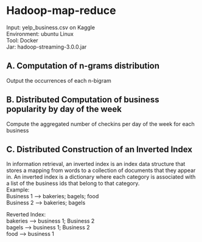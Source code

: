 # Hadoop-map-reduce

Input: yelp_business.csv on Kaggle <br>
Environment: ubuntu Linux <br>
Tool: Docker <br>
Jar: hadoop-streaming-3.0.0.jar <br>

## A. Computation of n-grams distribution
Output the occurrences of each n-bigram

## B. Distributed Computation of business popularity by day of the week
Compute the aggregated number of checkins per day of the week for each business

## C. Distributed Construction of an Inverted Index 
In information retrieval, an inverted index is an index data structure that stores a mapping from words to a collection of documents that they appear in. An inverted index is a dictionary where each category is associated with a list of the business ids that belong to that category. <br>
Example: <br>
Business 1 --> bakeries; bagels; food <br>
Business 2 --> bakeries; bagels <br>

Reverted Index: <br>
bakeries  --> business 1; Business 2 <br>
bagels    --> business 1; Business 2 <br>
food      --> business 1 <br>
